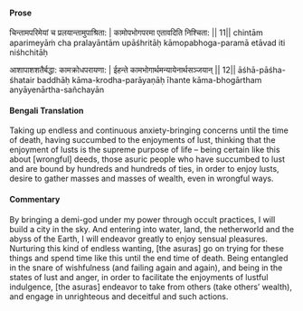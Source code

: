 #### Prose 

चिन्तामपरिमेयां च प्रलयान्तामुपाश्रिता: |
कामोपभोगपरमा एतावदिति निश्चिता: || 11||
chintām aparimeyāṁ cha pralayāntām upāśhritāḥ
kāmopabhoga-paramā etāvad iti niśhchitāḥ

आशापाशशतैर्बद्धा: कामक्रोधपरायणा: |
ईहन्ते कामभोगार्थमन्यायेनार्थसञ्जयान् || 12||
āśhā-pāśha-śhatair baddhāḥ kāma-krodha-parāyaṇāḥ
īhante kāma-bhogārtham anyāyenārtha-sañchayān

 #### Bengali Translation 

Taking up endless and continuous anxiety-bringing concerns until the time of death, having succumbed to the enjoyments of lust, thinking that the enjoyment of lusts is the supreme purpose of life – being certain like this about [wrongful] deeds, those asuric people who have succumbed to lust and are bound by hundreds and hundreds of ties, in order to enjoy lusts, desire to gather masses and masses of wealth, even in wrongful ways.

 #### Commentary 

By bringing a demi-god under my power through occult practices, I will build a city in the sky. And entering into water, land, the netherworld and the abyss of the Earth, I will endeavor greatly to enjoy sensual pleasures. Nurturing this kind of endless wanting, [the asuras] go on trying for these things and spend time like this until the end time of death. Being entangled in the snare of wishfulness (and failing again and again), and being in the states of lust and anger, in order to facilitate the enjoyments of lustful indulgence, [the asuras] endeavor to take from others (take others’ wealth), and engage in unrighteous and deceitful and such actions. 